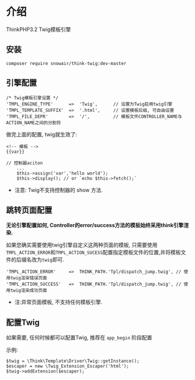 介绍
========

ThinkPHP3.2 Twig模板引擎

安装
------

```
composer require snowair/think-twig:dev-master
```

引擎配置
----

    /* Twig模板引擎设置 */
    'TMPL_ENGINE_TYPE'      =>  'Twig',      // 设置为Twig启用twig引擎
    'TMPL_TEMPLATE_SUFFIX'  =>  '.html',     // 设置模板后缀, 可自由设置
    'TMPL_FILE_DEPR'        =>  '/',         // 模板文件CONTROLLER_NAME与ACTION_NAME之间的分割符


做完上面的配置, twig就生效了:

```
<!-- 模板 -->
{{var}}
```

```
// 控制器aciton
    ...
    $this->assign('var','hello world');
    $this->display(); // or `echo $this->fetch();`
```

* 注意: Twig不支持控制器的 show 方法.


跳转页面配置
-------

**无论引擎配置如何, Controller的error/success方法的模板始终采用think引擎渲染.**

如果您确实需要使用twig引擎自定义这两种页面的模板, 只需要使用 `TMPL_ACTION_ERROR`和`TMPL_ACTION_SUCESS`配置指定模板文件的位置,并将模板文件的后缀名改为`twig`即可.

    'TMPL_ACTION_ERROR'     =>  THINK_PATH.'Tpl/dispatch_jump.twig', // 使用twig渲染错误页面
    'TMPL_ACTION_SUCCESS'   =>  THINK_PATH.'Tpl/dispatch_jump.twig', // 使用twig渲染成功页面

* 注:异常页面模板, 不支持任何模板引擎.

配置Twig
-------

如果需要, 任何时候都可以配置Twig, 推荐在 `app_begin` 阶段配置

示例:

```
$twig = \Think\Template\Driver\Twig::getInstance();
$escaper = new \Twig_Extension_Escaper('html');
$twig->addExtension($escaper);
```
